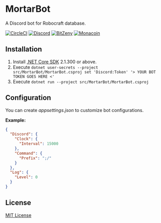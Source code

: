 # MortarBot

A Discord bot for Robocraft database.

[![CircleCI](https://img.shields.io/circleci/token/99773e659534bdfb0ae232268fd203ba230a7406/project/github/acid-chicken/MortarBot.svg?logo=circleci&colorA=161616&colorB=04aa51&style=for-the-badge)](https://circleci.com/gh/acid-chicken/Mortarbot)
[![Discord](https://img.shields.io/discord/448139568924065792.svg?logo=discord&colorA=697ec4&colorB=7289da&style=for-the-badge)](https://discord.gg/43cH7nk)
[![BitZeny](https://zny.pw/badge/ZtipUCycA38u2b8EB1MkbAJdCKDVoShZVS?style=for-the-badge&colorB=007ec6)](https://zny.pw/insight/address/ZtipUCycA38u2b8EB1MkbAJdCKDVoShZVS)
[![Monacoin](https://img.shields.io/badge/dynamic/json.svg?url=https%3A%2F%2Fmona.chainsight.info%2Fapi%2Faddr%2FMTipLaw4F6HfZPHB3rZApE6ThCMfannr5N&logo=data%3Aimage%2Fsvg%2Bxml%3Bbase64%2CPHN2ZyB4bWxucz0iaHR0cDovL3d3dy53My5vcmcvMjAwMC9zdmciIHZpZXdCb3g9IjAgMCAxOTg0IDE3ODMiPg0KPHBhdGggZmlsbD0iI2ZmZiIgZD0iTTk4OSAxMjI1bDEwNi0xODBIODg2bDEwMyAxODB6Ii8%2BDQo8cGF0aCBmaWxsPSIjZmZmIiBkPSJNMTc0MCA2MzVMMTU5OSAwbC0yNzggNDM3Yy0yMTYtNTItNDQxLTUyLTY1NyAwTDM4NyAwIDI0NSA2MzVDOTMgNzU3IDAgOTE2IDAgMTA5MWMwIDM4MiA0NDQgNjkyIDk5MiA2OTJzOTkyLTMxMCA5OTItNjkyYzAtMTc1LTkyLTMzNC0yNDQtNDU2ek00NDEgOTI2aC02NmwxNjEtMTg2aDExOEw0NDEgOTI2em01NDYgNDU0TDcxMyA4OThsNjgtMzkgNjEgMTA4aDMwMGw2My0xMDggNjggMzktMjg2IDQ4MnptNTU3LTQ1NGwtMjEzLTE4NmgxMTlsMTYxIDE4NmgtNjd6Ii8%2BDQo8L3N2Zz4NCg%3D%3D&label=tip&query=%24.balance&suffix=%20mona&style=for-the-badge&colorB=007ec6)](https://mona.chainsight.info/address/MTipLaw4F6HfZPHB3rZApE6ThCMfannr5N)

## Installation

1. Install [.NET Core SDK](https://dot.net/sdk) 2.1.300 or above.
2. Execute `dotnet user-secrets --project src/MortarBot/MortarBot.csproj set 'Discord:Token' '> YOUR BOT TOKEN GOES HERE <'`
3. Execute `dotnet run --project src/MortarBot/MortarBot.csproj`

## Configuration

You can create *appsettings.json* to customize bot configurations.

**Example:**

```json
{
  "Discord": {
    "Clock": {
      "Interval": 15000
    },
    "Command": {
      "Prefix": ";/"
    }
  },
  "Log": {
    "Level": 0
  }
}
```

## License

[MIT License](https://github.com/acid-chicken/MortarBot/blob/master/LICENSE)
